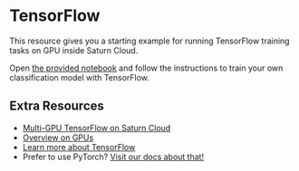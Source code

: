 # TensorFlow 

This resource gives you a starting example for running TensorFlow training tasks on GPU inside Saturn Cloud. 

Open [the provided notebook](training.ipynb) and follow the instructions to train your own classification model with TensorFlow. 


## Extra Resources
* [Multi-GPU TensorFlow on Saturn Cloud](https://saturncloud.io/blog/tensorflow_intro/)
* [Overview on GPUs](https://saturncloud.io/docs/reference/intro_to_gpu/)
* [Learn more about TensorFlow](https://www.tensorflow.org/)
* Prefer to use PyTorch? [Visit our docs about that!](https://saturncloud.io/docs/examples/pytorch/)
